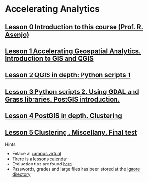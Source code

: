 # Accelerating Analytics

## [Lesson 0 Introduction to this course (Prof. R. Asenjo)](./lesson%201%20Intro/)
## [Lesson 1 Accelerating Geospatial Analytics. Introduction to GIS and QGIS](./lesson%20geo%201/)
## [Lesson 2 QGIS in depth: Python scripts 1](./lesson%20geo%202/)
## [Lesson 3 Python scripts 2. Using GDAL and Grass libraries. PostGIS introduction.](./lesson%20geo%203/)
## [Lesson 4 PostGIS in depth. Clustering](./lesson%20geo%204/)
## [Lesson 5 Clustering . Miscellany. Final test](./lesson%20geo%205/)

Hints:

* Enlace al [campus virtual](https://mop.cv.uma.es/course/view.php?id=16289)
* There is a lessons [calendar](https://casium.uma.es/calendar?aa)
* Evaluation tips are found [here](./evaluation.md)
* Passwords, grades and large files has been stored at the [ignore directory](ignore)
